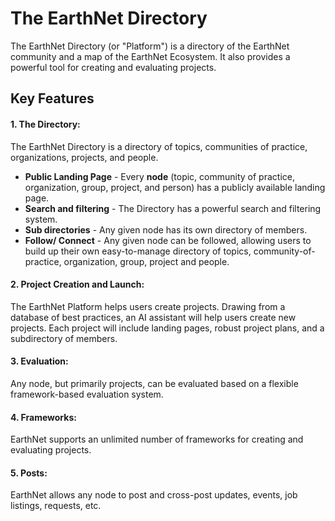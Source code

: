 # The EarthNet Directory

The EarthNet Directory (or "Platform") is a directory of the EarthNet community and a map of the EarthNet Ecosystem. It also provides a powerful tool for creating and evaluating projects.
  
## Key Features

#### 1. The Directory:

The EarthNet Directory is a directory of topics, communities of practice, organizations, projects, and people.

- **Public Landing Page** - Every **node** (topic, community of practice, organization, group, project, and person) has a publicly available landing page.
- **Search and filtering** - The Directory has a powerful search and filtering system.
- **Sub directories** - Any given node has its own directory of members.
- **Follow/ Connect** - Any given node can be followed, allowing users to build up their own easy-to-manage directory of topics, community-of-practice, organization, group, project and people.

#### 2. Project Creation and Launch:

The EarthNet Platform helps users create projects. Drawing from a database of best practices, an AI assistant will help users create new projects. Each project will include landing pages, robust project plans, and a subdirectory of members. 

#### 3. Evaluation:

Any node, but primarily projects, can be evaluated based on a flexible framework-based evaluation system.

#### 4. Frameworks:

EarthNet supports an unlimited number of frameworks for creating and evaluating projects.

#### 5. Posts:

EarthNet allows any node to post and cross-post updates, events, job listings, requests, etc.
